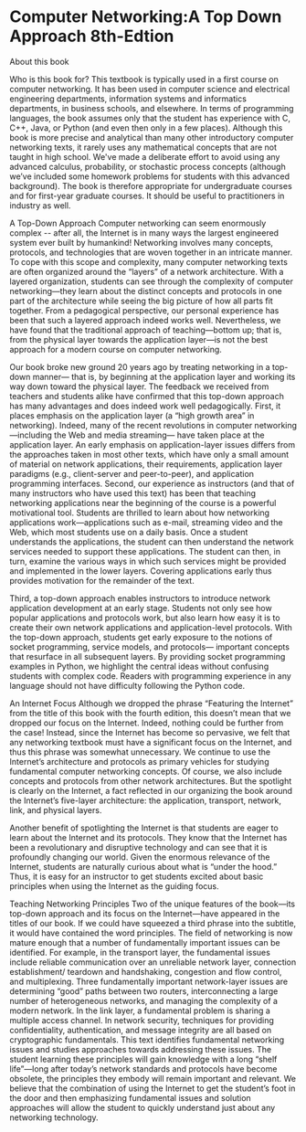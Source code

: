 # Computer Networking:A Top Down Approach 8th-Edtion  
About this book



Who is this book for?
This textbook is typically used in a first course on computer networking. It has been used in computer science and electrical engineering departments, information systems and informatics departments, in business schools, and elsewhere. In terms of programming languages, the book assumes only that the student has experience with C, C++, Java, or Python (and even then only in a few places). Although this book is more precise and analytical than many other introductory computer networking texts, it rarely uses any mathematical concepts that are not taught in high school. We've made a deliberate effort to avoid using any advanced calculus, probability, or stochastic process concepts (although we’ve included some homework problems for students with this advanced background). The book is therefore appropriate for undergraduate courses and for first-year graduate courses. It should be useful to practitioners in industry as well.


A Top-Down Approach
Computer networking can seem enormously complex -- after all, the Internet is in many ways the largest engineered system ever built by humankind! Networking involves many concepts, protocols, and technologies that are woven together in an intricate manner. To cope with this scope and complexity, many computer networking texts are often organized around the “layers” of a network architecture. With a layered organization, students can see through the complexity of computer networking—they learn about the distinct concepts and protocols in one part of the architecture while seeing the big picture of how all parts fit together. From a pedagogical perspective, our personal experience has been that such a layered approach indeed works well. Nevertheless, we have found that the traditional approach of teaching—bottom up; that is, from the physical layer towards the application layer—is not the best approach for a modern course on computer networking.

Our book broke new ground 20 years ago by treating networking in a top-down manner— that is, by beginning at the application layer and working its way down toward the physical layer. The feedback we received from teachers and students alike have confirmed that this top-down approach has many advantages and does indeed work well pedagogically. First, it places emphasis on the application layer (a “high growth area” in networking). Indeed, many of the recent revolutions in computer networking—including the Web and media streaming— have taken place at the application layer. An early emphasis on application-layer issues differs from the approaches taken in most other texts, which have only a small amount of material on network applications, their requirements, application layer paradigms (e.g., client-server and peer-to-peer), and application programming interfaces. Second, our experience as instructors (and that of many instructors who have used this text) has been that teaching networking applications near the beginning of the course is a powerful motivational tool. Students are thrilled to learn about how networking applications work—applications such as e-mail, streaming video and the Web, which most students use on a daily basis. Once a student understands the applications, the student can then understand the network services needed to support these applications. The student can then, in turn, examine the various ways in which such services might be provided and implemented in the lower layers. Covering applications early thus provides motivation for the remainder of the text.

Third, a top-down approach enables instructors to introduce network application development at an early stage. Students not only see how popular applications and protocols work, but also learn how easy it is to create their own network applications and application-level protocols. With the top-down approach, students get early exposure to the notions of socket programming, service models, and protocols— important concepts that resurface in all subsequent layers. By providing socket programming examples in Python, we highlight the central ideas without confusing students with complex code. Readers with programming experience in any language should not have difficulty following the Python code.


An Internet Focus
Although we dropped the phrase “Featuring the Internet” from the title of this book with the fourth edition, this doesn’t mean that we dropped our focus on the Internet. Indeed, nothing could be further from the case! Instead, since the Internet has become so pervasive, we felt that any networking textbook must have a significant focus on the Internet, and thus this phrase was somewhat unnecessary. We continue to use the Internet’s architecture and protocols as primary vehicles for studying fundamental computer networking concepts. Of course, we also include concepts and protocols from other network architectures. But the spotlight is clearly on the Internet, a fact reflected in our organizing the book around the Internet’s five-layer architecture: the application, transport, network, link, and physical layers.

Another benefit of spotlighting the Internet is that students are eager to learn about the Internet and its protocols. They know that the Internet has been a revolutionary and disruptive technology and can see that it is profoundly changing our world. Given the enormous relevance of the Internet, students are naturally curious about what is “under the hood.” Thus, it is easy for an instructor to get students excited about basic principles when using the Internet as the guiding focus.


Teaching Networking Principles
Two of the unique features of the book—its top-down approach and its focus on the Internet—have appeared in the titles of our book. If we could have squeezed a third phrase into the subtitle, it would have contained the word principles. The field of networking is now mature enough that a number of fundamentally important issues can be identified. For example, in the transport layer, the fundamental issues include reliable communication over an unreliable network layer, connection establishment/ teardown and handshaking, congestion and flow control, and multiplexing. Three fundamentally important network-layer issues are determining “good” paths between two routers, interconnecting a large number of heterogeneous networks, and managing the complexity of a modern network. In the link layer, a fundamental problem is sharing a multiple access channel. In network security, techniques for providing confidentiality, authentication, and message integrity are all based on cryptographic fundamentals. This text identifies fundamental networking issues and studies approaches towards addressing these issues. The student learning these principles will gain knowledge with a long “shelf life”—long after today’s network standards and protocols have become obsolete, the principles they embody will remain important and relevant. We believe that the combination of using the Internet to get the student’s foot in the door and then emphasizing fundamental issues and solution approaches will allow the student to quickly understand just about any networking technology.


